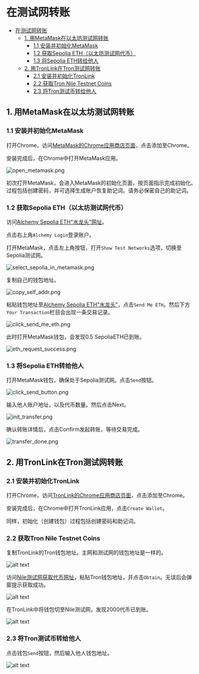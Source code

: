 # 在测试网转账

- [在测试网转账](#在测试网转账)
  - [1. 用MetaMask在以太坊测试网转账](#1-用metamask在以太坊测试网转账)
    - [1.1 安装并初始化MetaMask](#11-安装并初始化metamask)
    - [1.2 获取Sepolia ETH（以太坊测试网代币）](#12-获取sepolia-eth以太坊测试网代币)
    - [1.3 将Sepolia ETH转给他人](#13-将sepolia-eth转给他人)
  - [2. 用TronLink在Tron测试网转账](#2-用tronlink在tron测试网转账)
    - [2.1 安装并初始化TronLink](#21-安装并初始化tronlink)
    - [2.2 获取Tron Nile Testnet Coins](#22-获取tron-nile-testnet-coins)
    - [2.3 将Tron测试币转给他人](#23-将tron测试币转给他人)


## 1. 用MetaMask在以太坊测试网转账

### 1.1 安装并初始化MetaMask

打开Chrome，访问[MetaMask的Chrome应用商店页面](https://chromewebstore.google.com/detail/metamask/nkbihfbeogaeaoehlefnkodbefgpgknn?hl=zh-CN&utm_source=ext_sidebar)，点击添加至Chrome。

安装完成后，在Chrome中打开MetaMask应用。

![open_metamask.png](./image/open_metamask.png)

初次打开MetaMask，会进入MetaMask的初始化页面，按页面指示完成初始化。过程包括创建密码，并可选择生成账户恢复助记词。请务必保密自己的助记词。


### 1.2 获取Sepolia ETH（以太坊测试网代币）

访问[Alchemy Sepolia ETH"水龙头"网址](https://www.alchemy.com/faucets/ethereum-sepolia)。

点击右上角`Alchemy Login`登录账户。


打开MetaMask，点击左上角按钮，打开`Show Test Networks`选项，切换至Sepolia测试网。

![select_sepolia_in_metamask.png](./image/select_sepolia_in_metamask.png)


复制自己的钱包地址。


![copy_self_addr.png](./image/copy_self_addr.png)

粘贴钱包地址至[Alchemy Sepolia ETH"水龙头"](https://www.alchemy.com/faucets/ethereum-sepolia)，点击`Send Me ETH`。然后下方`Your Transaction`栏目会出现一条交易记录。


![click_send_me_eth.png](./image/click_send_me_eth.png)

此时打开MetaMask钱包，会发现0.5 SepoliaETH已到账。

![eth_request_success.png](./image/eth_request_success.png)


### 1.3 将Sepolia ETH转给他人

打开MetaMask钱包，确保处于Sepolia测试网。点击`Send`按钮。

![click_send_button.png](./image/click_send_button.png)

输入他人账户地址，以及代币数量。然后点击Next。


![init_transfer.png](./image/init_transfer.png)

确认转账详情后，点击Confirm发起转账，等待交易完成。

![transfer_done.png](./image/transfer_done.png)


## 2. 用TronLink在Tron测试网转账


### 2.1 安装并初始化TronLink

打开Chrome，访问[TronLink的Chrome应用商店页面](https://chromewebstore.google.com/detail/tronlink/ibnejdfjmmkpcnlpebklmnkoeoihofec?hl=zh-CN&utm_source=ext_sidebar)，点击添加至Chrome。


安装完成后，在Chrome中打开TronLink应用，点击`Create Wallet`。

同样，初始化（创建钱包）过程包括创建密码和助记词。

### 2.2 获取Tron Nile Testnet Coins 

复制TronLink的Tron钱包地址。主网和测试网的钱包地址是一样的。

![alt text](image.png)

访问[Nile测试网获取代币网址](https://nileex.io/join/getJoinPage)，粘贴Tron钱包地址，并点击`Obtain`。无误后会弹窗提示获取成功。

![alt text](image-1.png)

在TronLink中将钱包切至Nile测试网，发现2000代币已到账。

![alt text](image-2.png)



### 2.3 将Tron测试币转给他人

点击钱包`Send`按钮，然后输入他人钱包地址。

![alt text](image-3.png)
